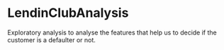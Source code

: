 # LendinClubAnalysis
Exploratory analysis to analyse the features that help us to decide if the customer is a defaulter or not.
